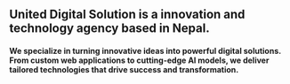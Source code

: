 ## United Digital Solution is a innovation and technology agency based in Nepal.

#### We specialize in turning innovative ideas into powerful digital solutions. From custom web applications to cutting-edge AI models, we deliver tailored technologies that drive success and transformation.
